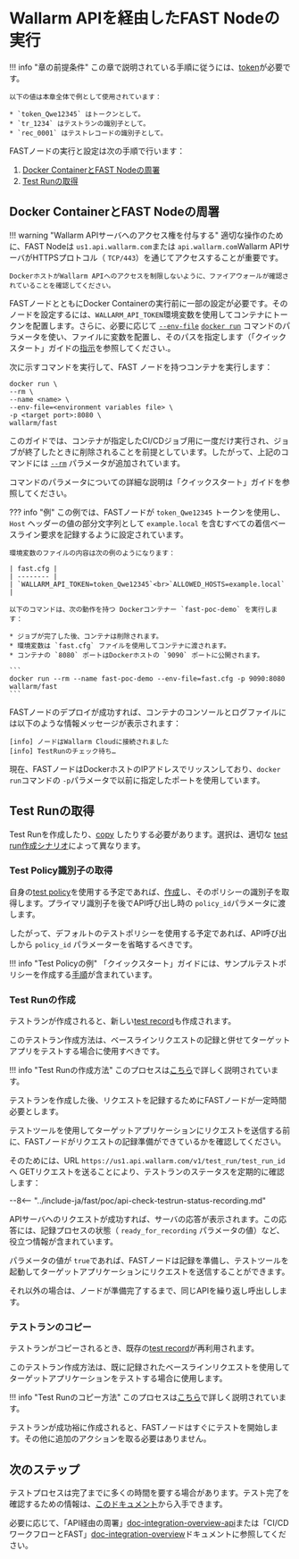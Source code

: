 [anchor-node]:                      #docker-container-no-fast-node-no-deployment
[anchor-testrun]:                   #test-run-no-shutoku
[anchor-testrun-creation]:          #test-run-no-sakusei
[anchor-testrun-copying]:           #test-run-no-copy

[doc-limit-requests]:               ../operations/env-variables.md#request-no-record-no-kazu-no-seigen
[doc-get-token]:                    prerequisites.md#anchor-token
[doc-testpolicy]:                   ../operations/internals.md#fast-test-policy
[doc-inactivity-timeout]:           ../operations/internals.md#test-run
[doc-allowed-hosts-example]:        ../qsg/deployment.md#3-necessity-no-environment-variable-no-file-no-junbi
[doc-testpolicy-creation-example]:  ../qsg/test-preparation.md#2-xss-no-zeijaku-ten-no-test-policy-no-sakusei
[doc-docker-run-fast]:              ../qsg/deployment.md#4-fast-node-docker-container-no-deployment
[doc-state-description]:            ../operations/check-testrun-status.md
[doc-testing-scenarios]:            ../operations/internals.md#test-run
[doc-testrecord]:                   ../operations/internals.md#test-record
[doc-create-testrun]:               ../operations/create-testrun.md
[doc-copy-testrun]:                 ../operations/copy-testrun.md
[doc-waiting-for-tests]:            waiting-for-tests.md

[link-wl-portal-new-policy]:        https://us1.my.wallarm.com/testing/policies/new#general

[link-docker-envfile]:              https://docs.docker.com/engine/reference/commandline/run/#set-environment-variables--e---env---env-file
[link-docker-run]:                  https://docs.docker.com/engine/reference/commandline/run/
[link-docker-rm]:                   https://docs.docker.com/engine/reference/run/#clean-up---rm

[doc-integration-overview]:         integration-overview.md
[doc-integration-overview-api]:     integration-overview-api.md


#   Wallarm APIを経由したFAST Nodeの実行

!!! info "章の前提条件"
    この章で説明されている手順に従うには、[token][doc-get-token]が必要です。
    
    以下の値は本章全体で例として使用されています：
    
    * `token_Qwe12345` はトークンとして。
    * `tr_1234` はテストランの識別子として。
    * `rec_0001` はテストレコードの識別子として。

FASTノードの実行と設定は次の手順で行います：
1.  [Docker ContainerとFAST Nodeの周署][anchor-node]
2.  [Test Runの取得][anchor-testrun]

##  Docker ContainerとFAST Nodeの周署

!!! warning "Wallarm APIサーバへのアクセス権を付与する"
    適切な操作のために、FAST Nodeは `us1.api.wallarm.com`または `api.wallarm.com`Wallarm APIサーバがHTTPSプロトコル（ `TCP/443`）を通じてアクセスすることが重要です。
    
    DockerホストがWallarm APIへのアクセスを制限しないように、ファイアウォールが確認されていることを確認してください。

FASTノードとともにDocker Containerの実行前に一部の設定が必要です。そのノードを設定するには、`WALLARM_API_TOKEN`環境変数を使用してコンテナにトークンを配置します。さらに、必要に応じて [`--env-file`][link-docker-envfile] [`docker run`][link-docker-run] コマンドのパラメータを使い、ファイルに変数を配置し、そのパスを指定します（「クイックスタート」ガイドの[指示][doc-docker-run-fast]を参照してください.。

次に示すコマンドを実行して、FAST ノードを持つコンテナを実行します：

```
docker run \ 
--rm \
--name <name> \
--env-file=<environment variables file> \
-p <target port>:8080 \
wallarm/fast 
```

このガイドでは、コンテナが指定したCI/CDジョブ用に一度だけ実行され、ジョブが終了したときに削除されることを前提としています。したがって、上記のコマンドには [`--rm`][link-docker-rm] パラメータが追加されています。

コマンドのパラメータについての詳細な説明は「クイックスタート」ガイドを参照してください。

??? info "例"
    この例では、FASTノードが `token_Qwe12345` トークンを使用し、`Host` ヘッダーの値の部分文字列として `example.local` を含むすべての着信ベースライン要求を記録するように設定されています。  

    環境変数のファイルの内容は次の例のようになります：

    | fast.cfg |
    | -------- |
    | `WALLARM_API_TOKEN=token_Qwe12345`<br>`ALLOWED_HOSTS=example.local` |

    以下のコマンドは、次の動作を持つ Dockerコンテナー `fast-poc-demo` を実行します：
    
    * ジョブが完了した後、コンテナは削除されます。
    * 環境変数は `fast.cfg` ファイルを使用してコンテナに渡されます。 
    * コンテナの `8080` ポートはDockerホストの `9090` ポートに公開されます。

    ```
    docker run --rm --name fast-poc-demo --env-file=fast.cfg -p 9090:8080  wallarm/fast
    ```

FASTノードのデプロイが成功すれば、コンテナのコンソールとログファイルには以下のような情報メッセージが表示されます：

```
[info] ノードはWallarm Cloudに接続されました
[info] TestRunのチェック待ち…
```

現在、FASTノードはDockerホストのIPアドレスでリッスンしており、`docker run`コマンドの `-p`パラメータで以前に指定したポートを使用しています。

##  Test Runの取得

Test Runを作成したり、[copy][anchor-testrun-copying] したりする必要があります。選択は、適切な [test run作成シナリオ][doc-testing-scenarios]によって異なります。

### Test Policy識別子の取得

自身の[test policy][doc-testpolicy]を使用する予定であれば、[作成][link-wl-portal-new-policy]し、そのポリシーの識別子を取得します。プライマリ識別子を後でAPI呼び出し時の `policy_id`パラメータに渡します。

したがって、デフォルトのテストポリシーを使用する予定であれば、API呼び出しから `policy_id` パラメーターを省略するべきです。

!!! info "Test Policyの例"
    「クイックスタート」ガイドには、サンプルテストポリシーを作成する[手順][doc-testpolicy-creation-example]が含まれています。

### Test Runの作成

テストランが作成されると、新しい[test record][doc-testrecord]も作成されます。

このテストラン作成方法は、ベースラインリクエストの記録と併せてターゲットアプリをテストする場合に使用すべきです。

!!! info "Test Runの作成方法"
    このプロセスは[こちら][doc-create-testrun]で詳しく説明されています。

テストランを作成した後、リクエストを記録するためにFASTノードが一定時間必要とします。

テストツールを使用してターゲットアプリケーションにリクエストを送信する前に、FASTノードがリクエストの記録準備ができているかを確認してください。

そのためには、URL `https://us1.api.wallarm.com/v1/test_run/test_run_id` へ GETリクエストを送ることにより、テストランのステータスを定期的に確認します：

--8<-- "../include-ja/fast/poc/api-check-testrun-status-recording.md"

APIサーバへのリクエストが成功すれば、サーバの応答が表示されます。この応答には、記録プロセスの状態（ `ready_for_recording` パラメータの値）など、役立つ情報が含まれています。

パラメータの値が `true`であれば、FASTノードは記録を準備し、テストツールを起動してターゲットアプリケーションにリクエストを送信することができます。

それ以外の場合は、ノードが準備完了するまで、同じAPIを繰り返し呼出しします。

### テストランのコピー

テストランがコピーされるとき、既存の[test record][doc-testrecord]が再利用されます。

このテストラン作成方法は、既に記録されたベースラインリクエストを使用してターゲットアプリケーションをテストする場合に使用します。

!!! info "Test Runのコピー方法"
    このプロセスは[こちら][doc-copy-testrun]で詳しく説明されています。

テストランが成功裕に作成されると、FASTノードはすぐにテストを開始します。その他に追加のアクションを取る必要はありません。

## 次のステップ

テストプロセスは完了までに多くの時間を要する場合があります。テスト完了を確認するための情報は、[このドキュメント][doc-waiting-for-tests]から入手できます。

必要に応じて、「API経由の周署」[doc-integration-overview-api]または「CI/CDワークフローとFAST」[doc-integration-overview]ドキュメントに参照してください。